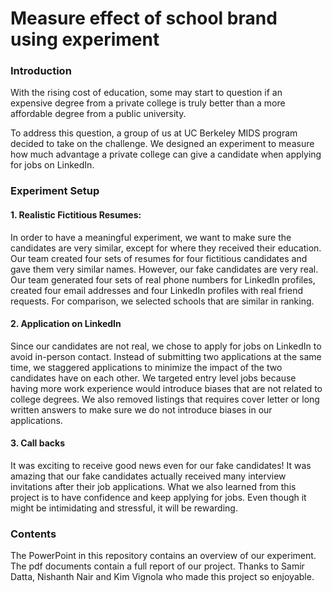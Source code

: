 # Measure effect of school brand using experiment

### Introduction

With the rising cost of education, some may start to question if an expensive degree from a private college is truly better than a more affordable degree from a public university. 

To address this question, a group of us at UC Berkeley MIDS program decided to take on the challenge. We designed an experiment to measure how much advantage a private college can give a candidate when applying for jobs on LinkedIn.


### Experiment Setup

#### 1. Realistic Fictitious Resumes:
In order to have a meaningful experiment, we want to make sure the candidates are very similar, except for where they received their education. Our team created four sets of resumes for four fictitious candidates and gave them very similar names. However, our fake candidates are very real. Our team generated four sets of real phone numbers for LinkedIn profiles, created four email addresses and four LinkedIn profiles with real friend requests. For comparison, we selected schools that are similar in ranking. 



#### 2. Application on LinkedIn
Since our candidates are not real, we chose to apply for jobs on LinkedIn to avoid in-person contact. Instead of submitting two applications at the same time, we staggered applications to minimize the impact of the two candidates have on each other. We targeted entry level jobs because having more work experience would introduce biases that are not related to college degrees. We also removed listings that requires cover letter or long written answers to make sure we do not introduce biases in our applications.


#### 3. Call backs
It was exciting to receive good news even for our fake candidates! It was amazing that our fake candidates actually received many interview invitations after their job applications. What we also learned from this project is to have confidence and keep applying for jobs. Even though it might be intimidating and stressful, it will be rewarding. 

### Contents

The PowerPoint in this repository contains an overview of our experiment. The pdf documents contain a full report of our project. Thanks to Samir Datta, Nishanth Nair and Kim Vignola who made this project so enjoyable.

